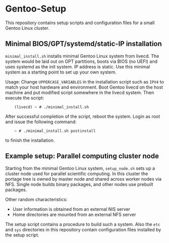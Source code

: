 # Gentoo-Setup

This repository contains setup scripts and configuration files for a small
Gentoo Linux cluster.

## Minimal BIOS/GPT/systemd/static-IP installation

`minimal_install.sh` installs minimal Gentoo Linux system from livecd. The
system would be laid out on GPT partitions, boots via BIOS (no UEFI) and uses
systemd as the init system. IP address is static. Use this minimal system as a
starting point to set up your own system.

Usage: Change `UPPERCASE_VARIABLES` in the installation script such as `IPV4`
to match your host hardware and environment. Boot Gentoo livecd on the host
machine and put modified script somewhere in the livecd system. Then execute
the script:
```
    (livecd) ~ # ./minimal_install.sh
```
After successful completion of the script, reboot the system. Login as root
and issue the following command:
```
    ~ # ./minimal_install.sh postinstall
```
to finish the installation.

## Example setup: Parallel computing cluster node

Starting from the minimal Gentoo Linux system, `setup_node.sh` sets up a
cluster node used for parallel scientific computing. In this cluster the
portage tree is owned by master node and shared across worker nodes via NFS.
Single node builds binary packages, and other nodes use prebuilt packages.

Other random characteristics:
 - User information is obtained from an external NIS server
 - Home directories are mounted from an external NFS server

The setup script contains a procedure to build such a system. Also the `etc`
and `sys` directories in this repository contain configuration files installed
by the setup script.
